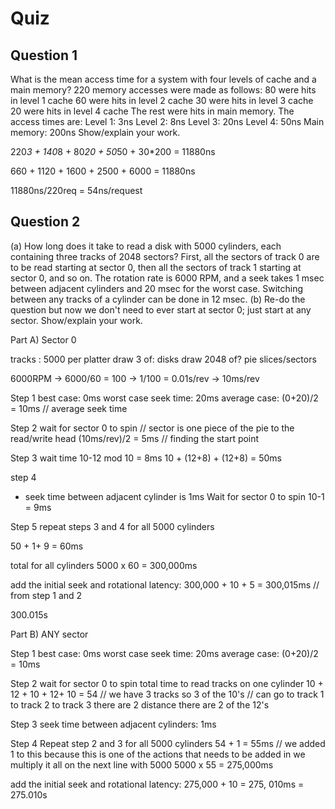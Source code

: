 # Quiz 
## Question 1
What is the mean access time for a system with four levels of cache and a main memory? 220 memory accesses were made as follows:
80 were hits in level 1 cache
60 were hits in level 2 cache
30 were hits in level 3 cache
20 were hits in level 4 cache
The rest were hits in main memory.
The access times are:
Level 1: 3ns
Level 2: 8ns
Level 3: 20ns
Level 4: 50ns
Main memory: 200ns
Show/explain your work.

220*3 + 140*8 + 80*20 + 50*50 + 30*200 = 11880ns

660 + 1120 + 1600 + 2500 + 6000 = 11880ns

11880ns/220req = 54ns/request

## Question 2
(a) How long does it take to read a disk with 5000 cylinders, each containing three tracks of 2048 sectors? First, all the sectors of track 0 are to be read starting at sector 0, then all the sectors of track 1 starting at sector 0, and so on. The rotation rate is 6000 RPM, and a seek takes 1 msec between adjacent cylinders and 20 msec for the worst case. Switching between any tracks of a cylinder can be done in 12 msec. (b) Re-do the question but now we don't need to ever start at sector 0; just start at any sector. Show/explain your work.

Part A) Sector 0

tracks : 5000 per platter
draw 3 of: disks
draw 2048 of? pie slices/sectors

6000RPM -> 6000/60 = 100 -> 1/100 = 0.01s/rev -> 10ms/rev

Step 1
best case: 0ms
worst case seek time: 20ms
average case: (0+20)/2 = 10ms  // average seek time

Step 2
wait for sector 0 to spin  // sector is one piece of the pie
to the read/write head (10ms/rev)/2 = 5ms   // finding the start point

Step 3
wait time 10-12    mod 10 = 8ms
10 + (12+8) + (12+8) = 50ms

step 4
- seek time between adjacent cylinder is 1ms
Wait for sector 0 to spin
10-1 = 9ms

Step 5
repeat steps 3 and 4 for all 5000 cylinders

50 + 1+ 9 = 60ms

total for all cylinders
5000 x 60 = 300,000ms

add the initial seek and rotational latency:
300,000 + 10 + 5 = 300,015ms  // from step 1 and 2

300.015s

Part B) ANY sector

Step 1
best case: 0ms
worst case seek time: 20ms
average case: (0+20)/2 = 10ms

Step 2
wait for sector 0 to spin
total time to read tracks on one cylinder
10 + 12 + 10 + 12+ 10 = 54
// we have 3 tracks so 3 of the 10's
// can go to track 1 to track 2 to track 3 there are 2 distance there are 2 of the 12's

Step 3
seek time between adjacent cylinders: 1ms

Step 4
Repeat step 2 and 3 for all 5000 cylinders
54 + 1 = 55ms  // we added 1 to this because this is one of the actions that needs to be added in we multiply it all on the next line with 5000
5000 x 55 = 275,000ms

add the initial seek and rotational latency:
275,000 + 10 = 275, 010ms
= 275.010s



